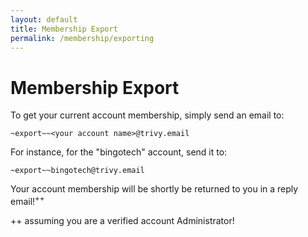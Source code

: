 ```yaml
---
layout: default
title: Membership Export
permalink: /membership/exporting
---
```



# Membership Export

To get your current account membership, simply send an email to:

```
~export~~<your account name>@trivy.email
```

For instance, for the "bingotech" account, send it to:

```
~export~~bingotech@trivy.email
```

Your account membership will be shortly be returned to you in a reply email!<sup>++</sup>


++ assuming you are a verified account Administrator!
